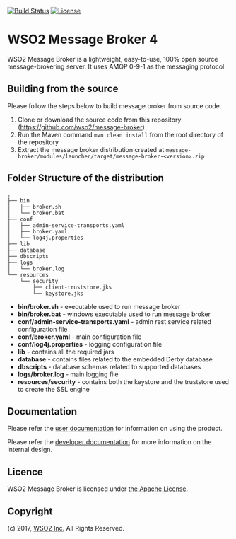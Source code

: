 [![Build Status](https://wso2.org/jenkins/buildStatus/icon?job=forked-dependencies/message-broker)](https://wso2.org/jenkins/job/forked-dependencies/job/message-broker/)
[![License](https://img.shields.io/badge/License-Apache%202.0-blue.svg)](https://opensource.org/licenses/Apache-2.0)

# WSO2 Message Broker 4

WSO2 Message Broker is a lightweight, easy-to-use, 100% open source message-brokering server. It uses AMQP 0-9-1 
as the messaging protocol.

## Building from the source

Please follow the steps below to build message broker from source code.

1. Clone or download the source code from this repository (https://github.com/wso2/message-broker)
2. Run the Maven command `mvn clean install` from the root directory of the repository
3. Extract the message broker distribution created at 
`message-broker/modules/launcher/target/message-broker-<version>.zip`

## Folder Structure of the distribution

```
.
├── bin
│   ├── broker.sh
│   └── broker.bat
├── conf
│   ├── admin-service-transports.yaml
│   ├── broker.yaml
│   └── log4j.properties
├── lib
├── database
├── dbscripts
├── logs
│   └── broker.log
└── resources
    └── security
        ├── client-truststore.jks
        └── keystore.jks

```

- **bin/broker.sh** - executable used to run message broker
- **bin/broker.bat** - windows executable used to run message broker
- **conf/admin-service-transports.yaml** - admin rest service related configuration file
- **conf/broker.yaml** - main configuration file
- **conf/log4j.properties** - logging configuration file
- **lib** - contains all the required jars
- **database** - contains files related to the embedded Derby database
- **dbscripts** - database schemas related to supported databases
- **logs/broker.log** - main logging file
- **resources/security** - contains both the keystore and the truststore used to create the SSL engine

## Documentation

Please refer the [user documentation](docs/user-doc-index.md) for information on using the product.

Please refer the [developer documentation](docs/developer-doc-index.md) for more information on the internal design.

## Licence

WSO2 Message Broker is licensed under [the Apache License](http://www.apache.org/licenses/LICENSE-2.0).

## Copyright

(c) 2017, [WSO2 Inc.](http://www.wso2.org) All Rights Reserved.